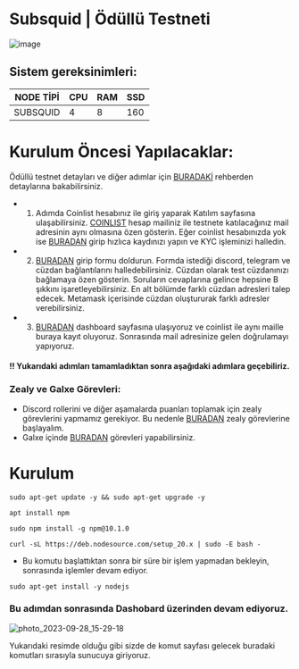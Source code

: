 # Subsquid | Ödüllü Testneti 


![image](https://user-images.githubusercontent.com/111747226/271275647-795f18a0-31d1-4d59-adf7-2a6d57438359.jpg)


## Sistem gereksinimleri:
NODE TİPİ | CPU     | RAM      | SSD     |
| ------------- | ------------- | ------------- | -------- |
| SUBSQUID  | 4          | 8         | 160  |

# Kurulum Öncesi Yapılacaklar:
Ödüllü testnet detayları ve diğer adımlar için [BURADAKİ](https://blog.subsquid.io/introducing-the-subsquid-network-testnet-app/) rehberden detaylarına bakabilirsiniz.
* 1. Adımda Coinlist hesabınız ile giriş yaparak Katılım sayfasına ulaşabilirsiniz. [COINLIST](https://coinlist.co/subsquid-testnet) hesap mailiniz ile testnete katılacağınız mail adresinin aynı olmasına özen gösterin. Eğer coinlist hesabınızda yok ise [BURADAN](https://coinlist.co/clt?referral_code=J7XEET) girip hızlıca kaydınızı yapın ve KYC işleminizi halledin.
* 2. [BURADAN](https://subsquid.deform.cc/testnetnodeapplication/) girip formu doldurun. Formda istediği discord, telegram ve cüzdan bağlantılarını halledebilirsiniz. Cüzdan olarak test cüzdanınızı bağlamaya özen gösterin. Soruların cevaplarına gelince hepsine B şıkkını işaretleyebilirsiniz. En alt bölümde farklı cüzdan adresleri talep edecek. Metamask içerisinde cüzdan oluştururak farklı adresler verebilirsiniz.
* 3. [BURADAN](https://app.subsquid.io/squids/) dashboard sayfasına ulaşıyoruz ve coinlist ile aynı maille buraya kayıt oluyoruz. Sonrasında mail adresinize gelen doğrulamayı yapıyoruz.

#### !! Yukarıdaki adımları tamamladıktan sonra aşağıdaki adımlara geçebiliriz.

### Zealy ve Galxe Görevleri:
* Discord rollerini ve diğer aşamalarda puanları toplamak için zealy görevlerini yapmamız gerekiyor. Bu nedenle [BURADAN](https://zealy.io/c/subsquid/invite/gLuK7enydCo0IqkQ0eM1a) zealy görevlerine başlayalım.
* Galxe içinde [BURADAN](https://galxe.com/subsquid) görevleri yapabilirsiniz.

# Kurulum

```
sudo apt-get update -y && sudo apt-get upgrade -y
```

```
apt install npm
```

```
sudo npm install -g npm@10.1.0
```
```
curl -sL https://deb.nodesource.com/setup_20.x | sudo -E bash -
```
* Bu komutu başlattıktan sonra bir süre bir işlem yapmadan bekleyin, sonrasında işlemler devam ediyor.

```
sudo apt-get install -y nodejs
```

### Bu adımdan sonrasında Dashobard üzerinden devam ediyoruz.
![photo_2023-09-28_15-29-18](https://github.com/CoinHuntersTR/Subsquid/assets/111747226/f320e9d8-e000-4b6b-838b-6eea63910840)

Yukarıdaki resimde olduğu gibi sizde de komut sayfası gelecek buradaki komutları sırasıyla sunucuya giriyoruz.

